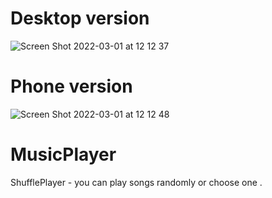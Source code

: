 # Desktop version
![Screen Shot 2022-03-01 at 12 12 37](https://user-images.githubusercontent.com/86018280/156142589-2800d943-eb5a-462d-a038-52efc219f881.png)
# Phone version
![Screen Shot 2022-03-01 at 12 12 48](https://user-images.githubusercontent.com/86018280/156142596-09b366a2-6837-474d-946d-eeaa844a1fc8.png)


# MusicPlayer
ShufflePlayer - you can play songs randomly or choose one .
